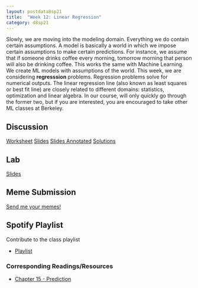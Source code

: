 ```yaml
---
layout: postdata8sp21
title:  "Week 12: Linear Regression"
category: d8sp21
---
```


Slowly, we are moving into the modeling domain. Everything we do contain certain assumptions. A model is basically a world in which we impose certain assumptions to make certain predictions. For instance, we assume that if someone drinks coffee every morning, tomorrow morning that person will also be drinking coffee. This works the same with Machine Learning. We create ML models with assumptions of the world. This week, we are considering **regresssion** problems. Regression problems solve for numerical outputs. The linear regression line (also known as least squares or best fit line) are closely related to different domains: statistics, optimization and linear algebra. In our course, will only quickly go through the former two, but if you are interested, you are encouraged to take other ML classes at Berkeley. 

## Discussion

[Worksheet](https://docs.google.com/document/d/10qO4MOyh6bEMeKlNHC2eoXJ1W1Lh7Urmdd3OK_2IbAQ/edit?usp=sharing)
[Slides](https://drive.google.com/file/d/1ODTA_sc636hwvQzuZWL6RltHlxI3gQzm/view?usp=sharing)
[Slides Annotated]()
[Solutions](http://data8.org)

## Lab

[Slides]()

## Meme Submission

[Send me your memes!](https://forms.gle/gAZZoVQRgC9jJ3uX7)


## Spotify Playlist

Contribute to the class playlist
- [Playlist](https://open.spotify.com/playlist/1G2L94MWCaYc7aASZJmCun?si=zQAKOEyZRcSoP_QENbaMJQ)

### Corresponding Readings/Resources

- [Chapter 15 - Prediction](https://inferentialthinking.com/chapters/15/Prediction.html)


